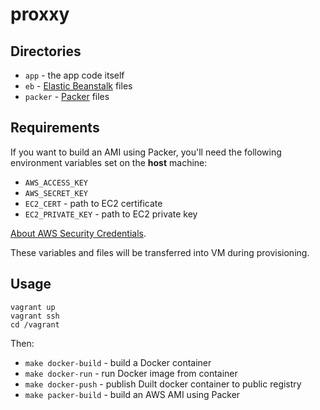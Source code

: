 proxxy
======

Directories
-----------

* `app` - the app code itself
* `eb` - [Elastic Beanstalk](http://aws.amazon.com/elasticbeanstalk/) files
* `packer` - [Packer](http://www.packer.io/) files


Requirements
------------

If you want to build an AMI using Packer, you'll need the following environment variables set on the **host** machine:

* `AWS_ACCESS_KEY`
* `AWS_SECRET_KEY`
* `EC2_CERT` - path to EC2 certificate
* `EC2_PRIVATE_KEY` - path to EC2 private key

[About AWS Security Credentials](http://docs.aws.amazon.com/AWSSecurityCredentials/1.0/AboutAWSCredentials.html).

These variables and files will be transferred into VM during provisioning.


Usage
-----

    vagrant up
    vagrant ssh
    cd /vagrant

Then:

* `make docker-build` - build a Docker container
* `make docker-run` - run Docker image from container
* `make docker-push` - publish Duilt docker container to public registry
* `make packer-build` - build an AWS AMI using Packer
